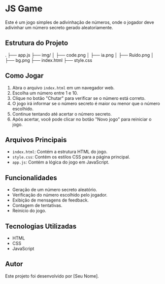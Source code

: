 # JS Game

Este é um jogo simples de adivinhação de números, onde o jogador deve adivinhar um número secreto gerado aleatoriamente.

## Estrutura do Projeto
. 
├── app.js 
├── img/ 
│ ├── code.png 
│ ├── ia.png 
│ ├── Ruido.png 
│ ├── bg.png 
├── index.html 
├── style.css

## Como Jogar

1. Abra o arquivo `index.html` em um navegador web.
2. Escolha um número entre 1 e 10.
3. Clique no botão "Chutar" para verificar se o número está correto.
4. O jogo irá informar se o número secreto é maior ou menor que o número escolhido.
5. Continue tentando até acertar o número secreto.
6. Após acertar, você pode clicar no botão "Novo jogo" para reiniciar o jogo.

## Arquivos Principais

- `index.html`: Contém a estrutura HTML do jogo.
- `style.css`: Contém os estilos CSS para a página principal.
- `app.js`: Contém a lógica do jogo em JavaScript.

## Funcionalidades

- Geração de um número secreto aleatório.
- Verificação do número escolhido pelo jogador.
- Exibição de mensagens de feedback.
- Contagem de tentativas.
- Reinício do jogo.

## Tecnologias Utilizadas

- HTML
- CSS
- JavaScript

## Autor

Este projeto foi desenvolvido por [Seu Nome].
